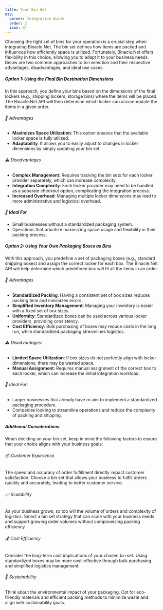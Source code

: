 ```yaml
---
title: Your Bin Set
nav:
  parent: Integration Guide
  order: 2
  icon: 📦
---
```


Choosing the right set of bins for your operation is a crucial step when integrating Binacle.Net. The bin set defines how items are packed and influences how efficiently space is utilized. Fortunately, Binacle.Net offers flexibility in this choice, allowing you to adapt it to your business needs. Below are two common approaches to bin selection and their respective advantages, disadvantages, and ideal use cases.

##### Option 1: Using the Final Bin Destination Dimensions
In this approach, you define your bins based on the dimensions of the final lockers (e.g., shipping lockers, storage bins) where the items will be placed. The Binacle.Net API will then determine which locker can accommodate the items in a given order.

###### 🔑 Advantages
- **Maximizes Space Utilization**: This option ensures that the available locker space is fully utilized.
- **Adaptability**: It allows you to easily adjust to changes in locker dimensions by simply updating your bin set.

###### ⚠️ Disadvantages
- **Complex Management**: Requires tracking the bin sets for each locker provider separately, which can increase complexity.
- **Integration Complexity**: Each locker provider may need to be handled as a separate checkout option, complicating the integration process.
- **Increased Overhead**: Managing multiple locker dimensions may lead to more administrative and logistical overhead.

##### 🚀 Ideal For
- Small businesses without a standardized packaging system.
- Operations that prioritize maximizing space usage and flexibility in their packing process.

##### Option 2: Using Your Own Packaging Boxes as Bins
With this approach, you predefine a set of packaging boxes (e.g., standard shipping boxes) and assign the correct locker for each box. The Binacle.Net API will help determine which predefined box will fit all the items in an order.

###### 🔑 Advantages
- **Standardized Packing**: Having a consistent set of box sizes reduces packing time and minimizes errors.
- **Simplified Inventory Management**: Managing your inventory is easier with a fixed set of box sizes.
- **Uniformity**: Standardized boxes can be used across various locker providers, providing consistency.
- **Cost Efficiency**: Bulk purchasing of boxes may reduce costs in the long run, while standardized packaging streamlines logistics.

###### ⚠️ Disadvantages:
- **Limited Space Utilization**: If box sizes do not perfectly align with locker dimensions, there may be wasted space.
- **Manual Assignment**: Requires manual assignment of the correct box to each locker, which can increase the initial integration workload.

###### 🚀 Ideal For:
- Larger businesses that already have or aim to implement a standardized packaging procedure.
- Companies looking to streamline operations and reduce the complexity of packing and shipping.

##### Additional Considerations
When deciding on your bin set, keep in mind the following factors to ensure that your choice aligns with your business goals:

###### 📦 Customer Experience
The speed and accuracy of order fulfillment directly impact customer satisfaction. Choose a bin set that allows your business to fulfill orders quickly and accurately, leading to better customer service.

###### 📈 Scalability
As your business grows, so too will the volume of orders and complexity of logistics. Select a bin set strategy that can scale with your business needs and support growing order volumes without compromising packing efficiency.

###### 💰 Cost Efficiency
Consider the long-term cost implications of your chosen bin set. Using standardized boxes may be more cost-effective through bulk purchasing and simplified logistics management.

###### 🌱 Sustainability
Think about the environmental impact of your packaging. Opt for eco-friendly materials and efficient packing methods to minimize waste and align with sustainability goals.
